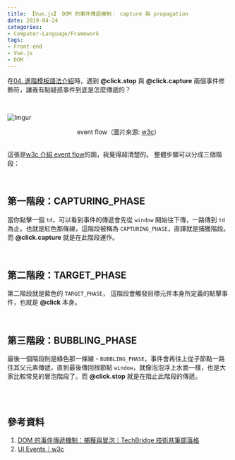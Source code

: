 ```yaml
---
title: 【Vue.js】 DOM 的事件傳遞機制： capture 與 propagation
date: 2019-04-24
categories:
- Computer-Language/Framework
tags:
- Front-end
- Vue.js
- DOM 
--- 
```


在[04. 進階模板語法介紹](/study-notes/computer-language/framework/2019/04/24/Vue-Study-Notes-Unit04/)時，遇到 **@click.stop** 與 **@click.capture** 兩個事件修飾符，讓我有點疑惑事件到底是怎麼傳遞的？

<!--more-->
<br>

![Imgur](https://i.imgur.com/81zMIRH.png) 
<center class="imgtext"> event flow（圖片來源: <a href="https://www.w3.org/TR/DOM-Level-3-Events/" class="imgtext">w3c</a>）</center>

<br>

這張是[w3c 介紹 event flow](https://www.w3.org/TR/DOM-Level-3-Events/#event-flow)的圖，我覺得超清楚的。
整體步驟可以分成三個階段：

<br>

## 第一階段：CAPTURING_PHASE
當你點擊一個 `td`，可以看到事件的傳遞會先從 `window` 開始往下傳，一路傳到 `td` 為止。也就是紅色那條線，這階段被稱為 `CAPTURING_PHASE`，直譯就是捕獲階段。而 **@click.capture** 就是在此階段運作。

<br>

## 第二階段：TARGET_PHASE

第二階段就是藍色的 `TARGET_PHASE`， 這階段會觸發目標元件本身所定義的點擊事件，也就是 **@click** 本身。

<br>

## 第三階段：BUBBLING_PHASE

最後一個階段則是綠色那一條線 - ``BUBBLING_PHASE``，事件會再往上從子節點一路往其父元素傳遞，直到最後傳回根節點 `window`，就像泡泡浮上水面一樣，也是大家比較常見的冒泡階段了。而 **@click.stop** 就是在阻止此階段的傳遞。
 
<br><br>

## 參考資料
1. [DOM 的事件傳遞機制：捕獲與冒泡｜TechBridge 技術共筆部落格](https://blog.techbridge.cc/2017/07/15/javascript-event-propagation/)
2. [UI Events｜w3c](https://www.w3.org/TR/DOM-Level-3-Events/#event-flow)